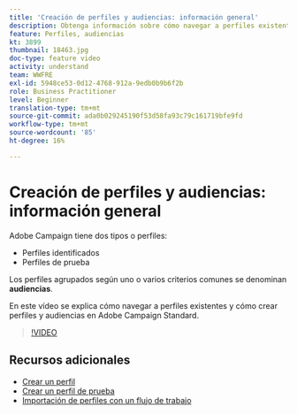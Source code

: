 ```yaml
---
title: 'Creación de perfiles y audiencias: información general'
description: Obtenga información sobre cómo navegar a perfiles existentes y cómo crear perfiles y audiencias.
feature: Perfiles, audiencias
kt: 3899
thumbnail: 18463.jpg
doc-type: feature video
activity: understand
team: WWFRE
exl-id: 5948ce53-0d12-4768-912a-9edb0b9b6f2b
role: Business Practitioner
level: Beginner
translation-type: tm+mt
source-git-commit: ada0b029245190f53d58fa93c79c161719bfe9fd
workflow-type: tm+mt
source-wordcount: '85'
ht-degree: 16%

---
```


# Creación de perfiles y audiencias: información general

Adobe Campaign tiene dos tipos o perfiles:

* Perfiles identificados
* Perfiles de prueba

Los perfiles agrupados según uno o varios criterios comunes se denominan **audiencias**.

En este vídeo se explica cómo navegar a perfiles existentes y cómo crear perfiles y audiencias en Adobe Campaign Standard.

>[!VIDEO](https://video.tv.adobe.com/v/18463/?quality=12)

## Recursos adicionales

* [Crear un perfil](/help/profiles-and-audiences/creating-a-profile.md)
* [Crear un perfil de prueba](/help/profiles-and-audiences/test-profiles.md)
* [Importación de perfiles con un flujo de trabajo](/help/managing-processes-and-data/importing-profiles.md)
